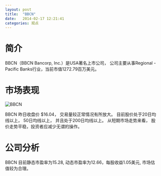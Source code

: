 ```yaml
---
layout: post
title:  "BBCN"
date:   2014-02-17 12:21:41
categories: 观点
---
```


# 简介
BBCN（BBCN Bancorp, Inc.）是USA著名上市公司，
公司主要从事Regional - Pacific Banks行业，当前市值1272.79百万美元。

# 市场表现

![BBCN](http://finviz.com/chart.ashx?t=BBCN&ty=c&ta=1&p=d&s=l)

BBCN 昨日收盘价 $16.04，
交易量较正常情况有所放大。
目前股价处于20日均线以上，
50日均线以上，
并且处于200日均线以上。
从短期市场走势来看，
股价走势平稳，投资者应减少无谓的操作。

# 公司分析
BBCN 目前静态市盈率为15.28, 动态市盈率为12.66，每股收益1.05美元,
市场估值较为合理。
